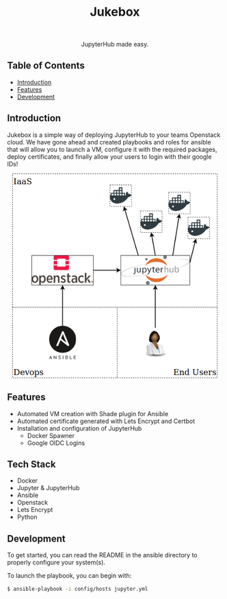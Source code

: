 <h1 align="center"> Jukebox </h1> <br>

<p align="center">
    JupyterHub made easy.
</p>

## Table of Contents

- [Introduction](#introduction)
- [Features](#features)
- [Development](#development)

## Introduction

Jukebox is a simple way of deploying JupyterHub to your teams Openstack cloud. We have gone ahead and created playbooks and roles for ansible that will allow you to launch a VM, configure it with the required packages, deploy certificates, and finally allow your users to login with their google IDs!


<p align="center">
    <img alt="arch" title="EGO Architecture" src="img/jukebox.png" width="480">
</p>

## Features

- Automated VM creation with Shade plugin for Ansible
- Automated certificate generated with Lets Encrypt and Certbot
- Installation and configuration of JupyterHub
    - Docker Spawner
    - Google OIDC Logins

## Tech Stack

- Docker
- Jupyter & JupyterHub
- Ansible
- Openstack
- Lets Encrypt
- Python

## Development

To get started, you can read the README in the ansible directory to properly configure your system(s).

To launch the playbook, you can begin with:

```bash
$ ansible-playbook -i config/hosts jupyter.yml
```


